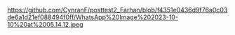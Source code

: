 https://github.com/CynranF/posttest2_Farhan/blob/f4351e0436d9f76a0c03de6a1d21ef088494f0ff/WhatsApp%20Image%202023-10-10%20at%2005.14.12.jpeg




